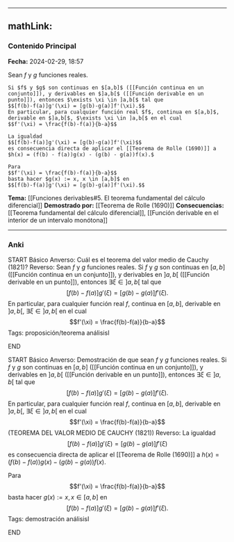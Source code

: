 
---
mathLink:
---
### Contenido Principal

**Fecha:** 2024-02-29, 18:57

Sean $f$ y $g$ funciones reales.

```ad-theorem
Si $f$ y $g$ son continuas en $[a,b]$ ([[Función continua en un conjunto]]), y derivables en $]a,b[$ ([[Función derivable en un punto]]), entonces $\exists \xi \in ]a,b[$ tal que
$$[f(b)-f(a)]g'(\xi) = [g(b)-g(a)]f'(\xi).$$
En particular, para cualquier función real $f$, continua en $[a,b]$, derivable en $]a,b[$, $\exists \xi \in ]a,b[$ en el cual
$$f'(\xi) = \frac{f(b)-f(a)}{b-a}$$
```


```ad-proof
La igualdad
$$[f(b)-f(a)]g'(\xi) = [g(b)-g(a)]f'(\xi)$$
es consecuencia directa de aplicar el [[Teorema de Rolle (1690)]] a $h(x) = (f(b) - f(a))g(x) - (g(b) - g(a))f(x).$

Para
$$f'(\xi) = \frac{f(b)-f(a)}{b-a}$$
basta hacer $g(x) := x, x \in [a,b]$ en
$$[f(b)-f(a)]g'(\xi) = [g(b)-g(a)]f'(\xi).$$
```

**Tema:** [[Funciones derivables#5. El teorema fundamental del cálculo diferencial]]
**Demostrado por:** [[Teorema de Rolle (1690)]]
**Consecuencias:** [[Teorema fundamental del cálculo diferencial]], [[Función derivable en el interior de un intervalo monótona]]

---
### Anki

START
Básico
Anverso: Cuál es el teorema del valor medio de Cauchy (1821)?
Reverso: Sean $f$ y $g$ funciones reales. Si $f$ y $g$ son continuas en $[a,b]$ ([[Función continua en un conjunto]]), y derivables en $]a,b[$ ([[Función derivable en un punto]]), entonces $\exists \xi \in ]a,b[$ tal que
$$[f(b)-f(a)]g'(\xi) = [g(b)-g(a)]f'(\xi).$$
En particular, para cualquier función real $f$, continua en $[a,b]$, derivable en $]a,b[$, $\exists \xi \in ]a,b[$ en el cual
$$f'(\xi) = \frac{f(b)-f(a)}{b-a}$$
Tags: proposición/teorema análisisI
<!--ID: 1709231331157-->
END

START
Básico
Anverso: Demostración de que sean $f$ y $g$ funciones reales. Si $f$ y $g$ son continuas en $[a,b]$ ([[Función continua en un conjunto]]), y derivables en $]a,b[$ ([[Función derivable en un punto]]), entonces $\exists \xi \in ]a,b[$ tal que
$$[f(b)-f(a)]g'(\xi) = [g(b)-g(a)]f'(\xi).$$
En particular, para cualquier función real $f$, continua en $[a,b]$, derivable en $]a,b[$, $\exists \xi \in ]a,b[$ en el cual
$$f'(\xi) = \frac{f(b)-f(a)}{b-a}$$
(TEOREMA DEL VALOR MEDIO DE CAUCHY (1821))
Reverso: La igualdad
$$[f(b)-f(a)]g'(\xi) = [g(b)-g(a)]f'(\xi)$$
es consecuencia directa de aplicar el [[Teorema de Rolle (1690)]] a $h(x) = (f(b) - f(a))g(x) - (g(b) - g(a))f(x).$

Para
$$f'(\xi) = \frac{f(b)-f(a)}{b-a}$$
basta hacer $g(x) := x, x \in [a,b]$ en
$$[f(b)-f(a)]g'(\xi) = [g(b)-g(a)]f'(\xi).$$
Tags: demostración análisisI
<!--ID: 1709231331166-->
END